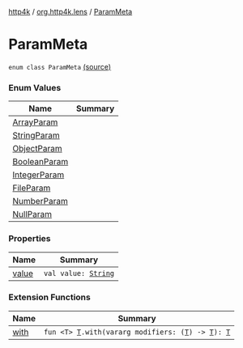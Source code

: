 [http4k](../../index.md) / [org.http4k.lens](../index.md) / [ParamMeta](./index.md)

# ParamMeta

`enum class ParamMeta` [(source)](https://github.com/http4k/http4k/blob/master/http4k-core/src/main/kotlin/org/http4k/lens/ParamMeta.kt#L3)

### Enum Values

| Name | Summary |
|---|---|
| [ArrayParam](-array-param.md) |  |
| [StringParam](-string-param.md) |  |
| [ObjectParam](-object-param.md) |  |
| [BooleanParam](-boolean-param.md) |  |
| [IntegerParam](-integer-param.md) |  |
| [FileParam](-file-param.md) |  |
| [NumberParam](-number-param.md) |  |
| [NullParam](-null-param.md) |  |

### Properties

| Name | Summary |
|---|---|
| [value](value.md) | `val value: `[`String`](https://kotlinlang.org/api/latest/jvm/stdlib/kotlin/-string/index.html) |

### Extension Functions

| Name | Summary |
|---|---|
| [with](../../org.http4k.core/with.md) | `fun <T> `[`T`](../../org.http4k.core/with.md#T)`.with(vararg modifiers: (`[`T`](../../org.http4k.core/with.md#T)`) -> `[`T`](../../org.http4k.core/with.md#T)`): `[`T`](../../org.http4k.core/with.md#T) |

